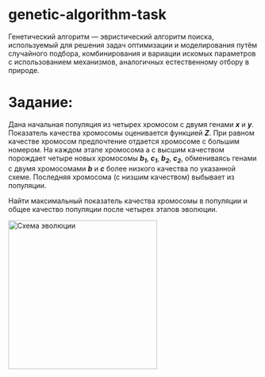 # genetic-algorithm-task
Генетический алгоритм — эвристический алгоритм поиска, используемый для решения задач оптимизации и моделирования путём случайного подбора, комбинирования и вариации искомых параметров с использованием механизмов, аналогичных естественному отбору в природе.

# Задание:
Дана начальная популяция из четырех хромосом с двумя генами **_x_** и **_y_**. Показатель качества хромосомы оценивается функцией **_Z_**. При равном качестве хромосом предпочтение отдается хромосоме с большим номером. На каждом этапе хромосома a с высшим качеством порождает четыре новых хромосомы **_b<sub>1</sub>_**, **_c<sub>1</sub>_**, **_b<sub>2</sub>_**, **_c<sub>2</sub>_**, обмениваясь генами с двумя хромосомами **_b_** и **_c_** более низкого качества по указанной схеме. Последняя хромоcома (с низшим качеством) выбывает из популяции.

Найти максимальный показатель качества хромосомы в популяции и общее качество популяции после четырех этапов эволюции.

<img width="300" alt="Схема эволюции" src="https://user-images.githubusercontent.com/44255660/141199080-7b88cb6f-fe5b-4dc0-998b-b00cd85fb4aa.png">
